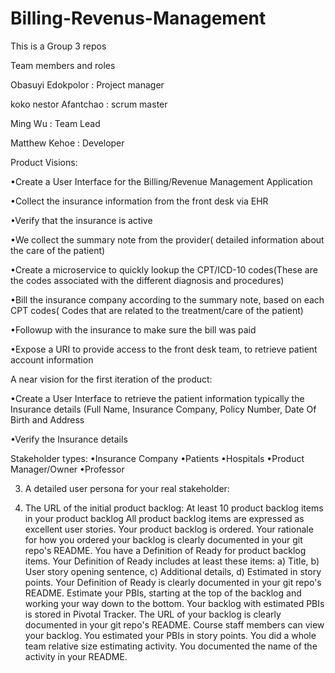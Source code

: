 # Billing-Revenus-Management

This is a Group 3 repos 

Team members and roles 

Obasuyi Edokpolor : Project manager 

koko nestor Afantchao : scrum master 

Ming Wu :  Team Lead 

Matthew Kehoe : Developer 

Product Visions: 

•Create a User Interface for the Billing/Revenue Management Application

•Collect the insurance information from the front desk via EHR

•Verify that the insurance is active

•We collect the summary note from the provider( detailed information about the care of the patient)

•Create a microservice to quickly lookup the CPT/ICD-10 codes(These are the codes associated with the different diagnosis and procedures)

•Bill the insurance company according to the summary note, based on each CPT codes( Codes that are related to the treatment/care of the patient)

•Followup with the insurance to make sure the bill was paid

•Expose a URI to provide access to the front desk team, to retrieve patient account information


A near vision for the first iteration of the product: 

•Create a User Interface to retrieve the patient information typically the Insurance details (Full Name, Insurance Company, Policy Number, Date Of Birth and Address

•Verify the Insurance details

Stakeholder types: 
  •Insurance Company
  •Patients
  •Hospitals
  •Product Manager/Owner
  •Professor

3. A detailed user persona for your real stakeholder: 

4. The URL of the initial product backlog:
   At least 10 product backlog items in your product backlog
   All product backlog items are expressed as excellent user stories.
   Your product backlog is ordered. Your rationale for how you ordered your backlog is clearly documented in your git repo's README.
You have a Definition of Ready for product backlog items. Your Definition of Ready includes at least these items: a) Title, b) User story opening sentence, c) Additional details, d) Estimated in story points. Your Definition of Ready is clearly documented in your git repo's README.
Estimate your PBIs, starting at the top of the backlog and working your way down to the bottom. Your backlog with estimated PBIs is stored in Pivotal Tracker. The URL of your backlog is clearly documented in your git repo's README. Course staff members can view your backlog.
You estimated your PBIs in story points.
You did a whole team relative size estimating activity. You documented the name of the activity in your README.
